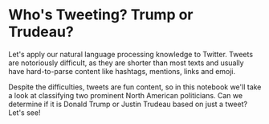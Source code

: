 # Who's Tweeting? Trump or Trudeau?

Let's apply our natural language processing knowledge to Twitter. Tweets are notoriously difficult, as they are shorter than most texts and usually have hard-to-parse content like hashtags, mentions, links and emoji.

Despite the difficulties, tweets are fun content, so in this notebook we'll take a look at classifying two prominent North American politicians. Can we determine if it is Donald Trump or Justin Trudeau based on just a tweet? Let's see!
